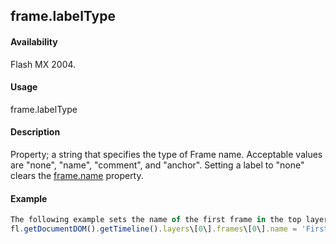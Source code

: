## frame.labelType

#### Availability

Flash MX 2004.

#### Usage

frame.labelType

#### Description

Property; a string that specifies the type of Frame name. Acceptable values are "none", "name", "comment", and
"anchor". Setting a label to "none" clears the [frame.name](#!AdobeDocs/developers-animatesdk-docs/test/Frame_object/frame22.md) property.

#### Example

```javascript
The following example sets the name of the first frame in the top layer to "First Frame" and then sets its label to"comment":
fl.getDocumentDOM().getTimeline().layers\[0\].frames\[0\].name = 'First Frame'; fl.getDocumentDOM().getTimeline().layers\[0\].frames\[0\].labelType = 'comment';

```